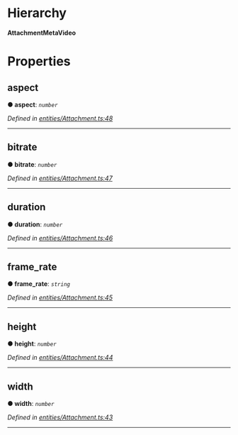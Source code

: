 

# Hierarchy

**AttachmentMetaVideo**

# Properties

<a id="aspect"></a>

##  aspect

**● aspect**: *`number`*

*Defined in [entities/Attachment.ts:48](https://github.com/lagunehq/core/blob/e57dc9c/src/entities/Attachment.ts#L48)*

___
<a id="bitrate"></a>

##  bitrate

**● bitrate**: *`number`*

*Defined in [entities/Attachment.ts:47](https://github.com/lagunehq/core/blob/e57dc9c/src/entities/Attachment.ts#L47)*

___
<a id="duration"></a>

##  duration

**● duration**: *`number`*

*Defined in [entities/Attachment.ts:46](https://github.com/lagunehq/core/blob/e57dc9c/src/entities/Attachment.ts#L46)*

___
<a id="frame_rate"></a>

##  frame_rate

**● frame_rate**: *`string`*

*Defined in [entities/Attachment.ts:45](https://github.com/lagunehq/core/blob/e57dc9c/src/entities/Attachment.ts#L45)*

___
<a id="height"></a>

##  height

**● height**: *`number`*

*Defined in [entities/Attachment.ts:44](https://github.com/lagunehq/core/blob/e57dc9c/src/entities/Attachment.ts#L44)*

___
<a id="width"></a>

##  width

**● width**: *`number`*

*Defined in [entities/Attachment.ts:43](https://github.com/lagunehq/core/blob/e57dc9c/src/entities/Attachment.ts#L43)*

___

